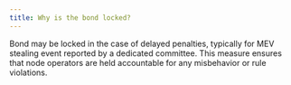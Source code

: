```yaml
---
title: Why is the bond locked?
---
```


Bond may be locked in the case of delayed penalties, typically for MEV stealing event reported by a dedicated committee. This measure ensures that node operators are held accountable for any misbehavior or rule violations.
